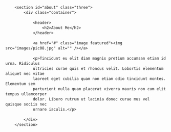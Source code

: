 <!-- About Me -->
		<section id="about" class="three">
			<div class="container">

				<header>
					<h2>About Me</h2>
				</header>

				<a href="#" class="image featured"><img src="images/pic08.jpg" alt="" /></a>
				
				<p>Tincidunt eu elit diam magnis pretium accumsan etiam id urna. Ridiculus 
				ultricies curae quis et rhoncus velit. Lobortis elementum aliquet nec vitae 
				laoreet eget cubilia quam non etiam odio tincidunt montes. Elementum sem 
				parturient nulla quam placerat viverra mauris non cum elit tempus ullamcorper 
				dolor. Libero rutrum ut lacinia donec curae mus vel quisque sociis nec 
				ornare iaculis.</p>

			</div>
		</section>
